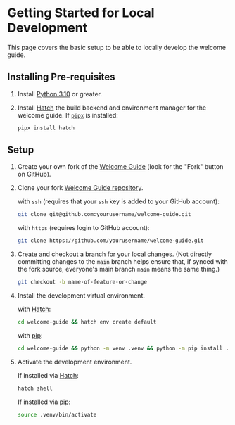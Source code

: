 # Getting Started for Local Development

This page covers the basic setup to be able to locally develop the welcome
guide.

## Installing Pre-requisites

1. Install [Python 3.10][python] or greater.

2. Install [Hatch][install-hatch] the build backend and environment manager for the welcome guide. If
   [`pipx`][pipx] is installed:

   ```bash
   pipx install hatch
   ```

## Setup

1. Create your own fork of the [Welcome Guide][welcome-guide] (look for the "Fork" button on GitHub).

2. Clone your fork [Welcome Guide repository][welcome-guide].

   with `ssh` (requires that your `ssh` key is added to your GitHub account):

   ```bash
   git clone git@github.com:yourusername/welcome-guide.git
   ```

   with `https` (requires login to GitHub account):

   ```bash
   git clone https://github.com/yourusername/welcome-guide.git
   ```

3. Create and checkout a branch for your local changes. (Not directly committing changes to the `main` branch
   helps ensure that, if synced with the fork source, everyone's main branch `main` means the same
   thing.)

   ```bash
   git checkout -b name-of-feature-or-change
   ```

4. Install the development virtual environment.

   with [Hatch][install-hatch]:

   ```bash
   cd welcome-guide && hatch env create default
   ```

   with [pip][pip]:

   ```bash
   cd welcome-guide && python -m venv .venv && python -m pip install .
   ```

5. Activate the development environment.

   If installed via [Hatch][install-hatch]:

   ```bash
   hatch shell
   ```

   If installed via [pip][pip]:

   ```bash
   source .venv/bin/activate
   ```

[python]: https://www.python.org/downloads/
[install-hatch]: https://hatch.pypa.io/latest/install/
[welcome-guide]: https://github.com/ComCatLab/welcome-guide
[pipx]: https://github.com/pypa/pipx
[pip]: https://pip.pypa.io/en/stable/
